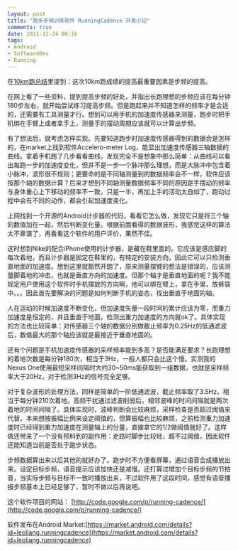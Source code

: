```yaml
---
layout: post
title: "跑步步频训练软件 RunningCadence 开发小记"
comments: true
date: 2011-12-24 00:16
tags:
- Android
- SoftwareDev
- Running
---
```

在[10km跑总结](http://good-good-study.appspot.com/blog/posts/156002)里提到：这次10km跑成绩的提高最重要因素是步频的提高。

在网上看了一些资料，提到提高步频的好处，并指出长跑理想的步频应该在每分钟180步左右，就开始尝试练习提高步频。但是跑起来并不知道怎样的频率才是合适的，还需要有工具测量才行。想到可以用手机的加速度传感器来测量，跑步时把手机绑在手臂上或者拿手上，测量手的摆动周期应该就可以计算出步频。

有了想法后，就考虑怎样实现。先要知道跑步时加速度传感器得到的数据会是怎样的，在market上找到软件Accelero-meter Log，能显出加速度传感器三轴数据的曲线。拿着手机跑了几步看看曲线，发现完全不是想象中那么简单：从曲线可以看出每跑一步的加速度变化，但并不是一步一个脉冲那么理想，而是大脉冲中包含着小脉冲，波形很不规则；更要命的是不同轴测量到的数据频率会不一样，软件应该按那个轴的数据计算？后来才想到不同轴测量数据频率不同的原因是手摆动的频率与身体重心上下移动的频率不一致，只是一半，再加上手的活动太自如了，跑动过程中会有不同的动作，都会引起加速度变化。

上网找到一个开源的Android计步器的代码，看看它怎么做，发现它只是将三个轴的数值加在一起，然后判断变化量。根据前面看得的数据波形，我感觉这样的算法太不靠谱了，再看看这个软件的用户评价，果然不佳。

这时想到Nike的配合iPhone使用的计步器，是藏在鞋里面的。它应该是感应脚的每次着地，而且计步器是固定在鞋里的，有特定的安装方向，因此它可以只检测垂直地面的加速度。想到这里就豁然开朗了，原来测量摆臂的想法是错误的，应该测量脚着地的冲击，也就是垂直方向的加速度。但那个轴才是垂直地面的呢？我不能规定用户使用这个软件时手机摆放的方向啊，他可以绑在臂上，拿在手里，放裤袋中。。。因此首先要解决的问题是如何判断手机的姿态，找出垂直于地面的轴。

人在运动的时候加速度不断变化，但加速度矢量一段时间的累计应该为零，而重力加速度是恒定的，并且垂直于地面，检测出重力加速度的方向就ok了。具体实现的方法也比较简单：对传感器三个轴的数据分别做截止频率为0.25Hz的低通滤波后，数值最大的那个轴应该就是最接近于垂直地面的。

还有个问题是手机加速度传感器的采样频率能到多高？是否能满足要求？长跑理想的着地次数是每分钟180次，相当于3Hz，一般人都只会比这个慢。实测我的Nexus One使用最短采样间隔时大约30~50ms能获取到一组数据，也就是采样频率大于20Hz，对于检测3Hz的信号完全足够。

对于复杂波形的处理方法，同样是简单的一阶低通滤波，截止频率取了3.5Hz，相当于每分钟210次着地。高频干扰通过滤波削弱后，相邻波峰的时间间隔就是两次着地的时间间隔了。具体实现时，波峰判断会比较麻烦，采样检查是否超过阈值来代替。本来想按振幅比例来设定阈值的，但算振幅也比较麻烦，之前检测重力加速度时已经得到重力加速度在测量轴上的分量，直接拿它的1/2做阈值就好了。这样做还带来了一个没有预料到的副作用：走路时脚步比较轻，超不过阈值，因此软件还能知道当前是否处于跑步状态。

步频数据算出来以后其他的就好办了。跑步时不方便看屏幕，通过语音合成播放出来。设定目标步频，语音提示应该加快还是减慢。还打算过增加个目标步频的节拍音，当实际步频与目标不一致时播放出来，不过软件用了这段时间，感觉有语音播报步频基本上已经足够了，暂时不做以后再说吧。

这个软件项目的网站： [http://code.google.com/p/running-cadence/](http://code.google.com/p/running-cadence/)

软件发布在Android Market:[https://market.android.com/details?id=leoliang.runningcadence](https://market.android.com/details?id=leoliang.runningcadence)
